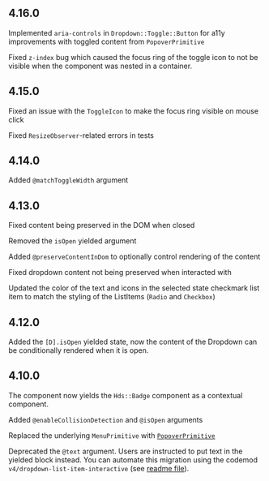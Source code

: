 ## 4.16.0

Implemented `aria-controls` in `Dropdown::Toggle::Button` for a11y improvements with toggled content from `PopoverPrimitive`

Fixed `z-index` bug which caused the focus ring of the toggle icon to not be visible when the component was nested in a container.

## 4.15.0

Fixed an issue with the `ToggleIcon` to make the focus ring visible on mouse click

Fixed `ResizeObserver`-related errors in tests

## 4.14.0

Added `@matchToggleWidth` argument

## 4.13.0

Fixed content being preserved in the DOM when closed

Removed the `isOpen` yielded argument

Added `@preserveContentInDom` to optionally control rendering of the content

Fixed dropdown content not being preserved when interacted with

Updated the color of the text and icons in the selected state checkmark list item to match the styling of the ListItems (`Radio` and `Checkbox`)

## 4.12.0

Added the `[D].isOpen` yielded state, now the content of the Dropdown can be conditionally rendered when it is open.

## 4.10.0

The component now yields the `Hds::Badge` component as a contextual component.

Added `@enableCollisionDetection` and `@isOpen` arguments

Replaced the underlying `MenuPrimitive` with [`PopoverPrimitive`](/utilities/popover-primitive)

Deprecated the `@text` argument. Users are instructed to put text in the yielded block instead. You can automate this migration using the codemod `v4/dropdown-list-item-interactive` (see [readme file](https://github.com/hashicorp/design-system/tree/main/packages/codemods/transforms/v4/dropdown-list-item-interactive)).
